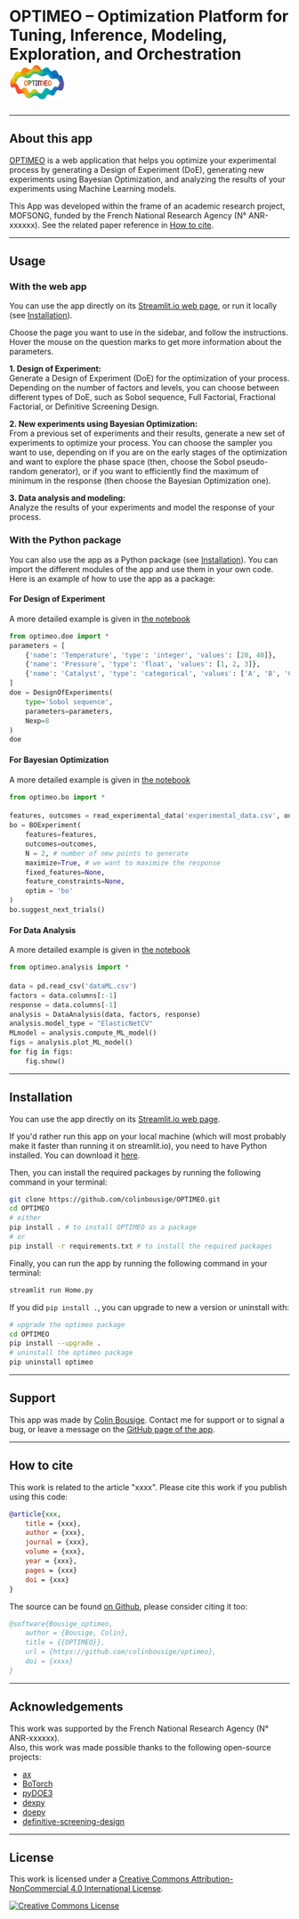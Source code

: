 # OPTIMEO – Optimization Platform for Tuning, Inference, Modeling, Exploration, and Orchestration <img src="ressources/logo.png" width="100"/>

---

## About this app

[OPTIMEO](https://optimeo.streamlit.app/) is a web application that helps you optimize your experimental process by generating a Design of Experiment (DoE), generating new experiments using Bayesian Optimization, and analyzing the results of your experiments using Machine Learning models.

This App was developed within the frame of an academic research project, MOFSONG, funded by the French National Research Agency (N° ANR-xxxxxx). See the related paper reference in [How to cite](#how-to-cite).

---

## Usage

### With the web app

You can use the app directly on its [Streamlit.io web page](https://optimeo.streamlit.app/), or run it locally (see [Installation](#installation)).

Choose the page you want to use in the sidebar, and follow the instructions. Hover the mouse on the question marks to get more information about the parameters.

**1. Design of Experiment:**  
Generate a Design of Experiment (DoE) for the optimization of your process. Depending on the number of factors and levels, you can choose between different types of DoE, such as Sobol sequence, Full Factorial, Fractional Factorial, or Definitive Screening Design.

**2. New experiments using Bayesian Optimization:**  
From a previous set of experiments and their results, generate a new set of experiments to optimize your process. You can choose the sampler you want to use, depending on if you are on the early stages of the optimization and want to explore the phase space (then, choose the Sobol pseudo-random generator), or if you want to efficiently find the maximum of minimum in the response (then choose the Bayesian Optimization one).  

**3. Data analysis and modeling:**  
Analyze the results of your experiments and model the response of your process.

### With the Python package

You can also use the app as a Python package (see [Installation](#installation)). You can import the different modules of the app and use them in your own code. Here is an example of how to use the app as a package:

#### For Design of Experiment

A more detailed example is given in [the notebook](https://github.com/colinbousige/OPTIMEO/blob/main/notebooks/doe.ipynb)

```python
from optimeo.doe import * 
parameters = [
    {'name': 'Temperature', 'type': 'integer', 'values': [20, 40]},
    {'name': 'Pressure', 'type': 'float', 'values': [1, 2, 3]},
    {'name': 'Catalyst', 'type': 'categorical', 'values': ['A', 'B', 'C']}
]
doe = DesignOfExperiments(
    type='Sobol sequence',
    parameters=parameters,
    Nexp=8
)
doe
```

#### For Bayesian Optimization

A more detailed example is given in [the notebook](https://github.com/colinbousige/OPTIMEO/blob/main/notebooks/bo.ipynb)

```python
from optimeo.bo import * 

features, outcomes = read_experimental_data('experimental_data.csv', out_pos=[-1])
bo = BOExperiment(
    features=features, 
    outcomes=outcomes,
    N = 2, # number of new points to generate
    maximize=True, # we want to maximize the response
    fixed_features=None, 
    feature_constraints=None, 
    optim = 'bo'
)
bo.suggest_next_trials()
```

#### For Data Analysis

A more detailed example is given in [the notebook](https://github.com/colinbousige/OPTIMEO/blob/main/notebooks/MLanalysis.ipynb)

```python
from optimeo.analysis import * 

data = pd.read_csv('dataML.csv')
factors = data.columns[:-1]
response = data.columns[-1]
analysis = DataAnalysis(data, factors, response)
analysis.model_type = "ElasticNetCV"
MLmodel = analysis.compute_ML_model()
figs = analysis.plot_ML_model()
for fig in figs:
    fig.show()
```

---

## Installation

You can use the app directly on its [Streamlit.io web page](https://optimeo.streamlit.app/).

If you'd rather run this app on your local machine (which will most probably make it faster than running it on streamlit.io), you need to have Python installed. You can download it [here](https://www.python.org/downloads/).

Then, you can install the required packages by running the following command in your terminal:

```bash
git clone https://github.com/colinbousige/OPTIMEO.git
cd OPTIMEO
# either
pip install . # to install OPTIMEO as a package
# or
pip install -r requirements.txt # to install the required packages
```

Finally, you can run the app by running the following command in your terminal:

```bash
streamlit run Home.py
```

If you did `pip install .`, you can upgrade to new a version or uninstall with:

```bash
# upgrade the optimeo package
cd OPTIMEO
pip install --upgrade .
# uninstall the optimeo package
pip uninstall optimeo
```

---

## Support

This app was made by [Colin Bousige](mailto:colin.bousige@cnrs.fr). Contact me for support or to signal a bug, or leave a message on the [GitHub page of the app](https://github.com/colinbousige/OPTIMEO).

---

## How to cite

This work is related to the article "xxxx". Please cite this work if you publish using this code:

```bibtex
@article{xxx,
    title = {xxx},
    author = {xxx},
    journal = {xxx},
    volume = {xxx},
    year = {xxx},
    pages = {xxx}
    doi = {xxx}
}
```

The source can be found [on Github](https://github.com/colinbousige/optimeo), please consider citing it too:

```bibtex
@software{Bousige_optimeo,
    author = {Bousige, Colin},
    title = {{OPTIMEO}},
    url = {https://github.com/colinbousige/optimeo},
    doi = {xxxx}
}
```

---

## Acknowledgements

This work was supported by the French National Research Agency (N° ANR-xxxxxx).  
Also, this work was made possible thanks to the following open-source projects:

- [ax](https://ax.dev/)
- [BoTorch](https://botorch.org/)
- [pyDOE3](https://github.com/relf/pyDOE3)
- [dexpy](https://statease.github.io/dexpy/)
- [doepy](https://doepy.readthedocs.io/en/latest/)
- [definitive-screening-design](https://pypi.org/project/definitive-screening-design/)

---

## License

This work is licensed under a <a rel="license" href="http://creativecommons.org/licenses/by-nc/4.0/">Creative Commons Attribution-NonCommercial 4.0 International License</a>.

<a rel="license" href="http://creativecommons.org/licenses/by-nc/4.0/"><img alt="Creative Commons License" style="border-width:0" src="https://i.creativecommons.org/l/by-nc/4.0/88x31.png" /></a>

